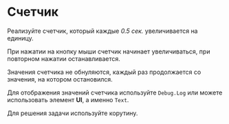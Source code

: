 # Счетчик

Реализуйте счетчик, который каждые _0.5 сек._ увеличивается на единицу.

При нажатии на кнопку мыши счетчик начинает увеличиваться, при повторном нажатии останавливается.

Значения счетчика не обнуляются, каждый раз продолжается со значения, на котором остановился.

Для отображения значений счетчика используйте <code>Debug.Log</code> или можете использовать элемент **UI**, а именно <code>Text</code>.

Для решения задачи используйте корутину.
